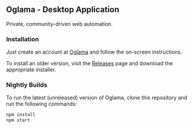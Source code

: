 ## Oglama - Desktop Application

Private, community-driven web automation.

### Installation

Just create an account at [Oglama](https://oglama.com/) and follow the on-screen instructions.

To install an older version, visit the [Releases](https://github.com/oglama/oglama-app/releases) page and download the appropriate installer.

### Nightly Builds

To run the latest (unreleased) version of Oglama, clone this repository and run the following commands:

```bash
npm install
npm start
```
